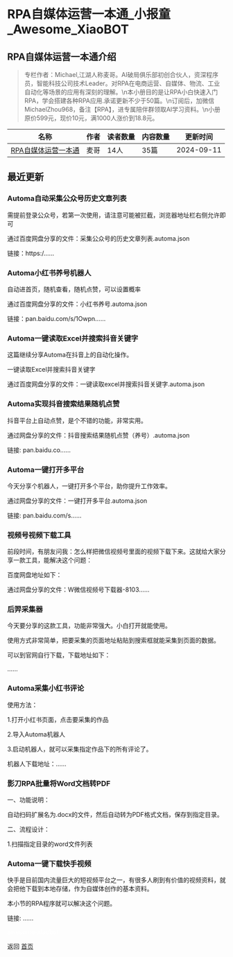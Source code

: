 # RPA自媒体运营一本通_小报童_Awesome_XiaoBOT

## RPA自媒体运营一本通介绍
> 专栏作者：Michael,江湖人称麦哥。AI破局俱乐部初创合伙人，资深程序员，智能科技公司技术Leader。对RPA在电商运营、自媒体、物流、工业自动化等场景的应用有深刻的理解。\n本小册目的是让RPA小白快速入门RPA，学会搭建各种RPA应用.承诺更新不少于50篇。\n订阅后，加微信MichaelZhou968，备注【RPA】，进专属陪伴群领取AI学习资料。\n小册原价599元，现价10元，满1000人涨价到18.8元。  
  


|名称|作者|读者数量|内容数量|更新时间|
|---|---|---|---|---|
|[RPA自媒体运营一本通](https://xiaobot.net/p/RPA001?refer=0b133df9-27dc-423b-8101-639049001c13)|麦哥|14人|35篇|2024-09-11|

## 最近更新
### Automa自动采集公众号历史文章列表

需提前登录公众号，若第一次使用，请注意可能被拦截，浏览器地址栏右侧允许即可

通过百度网盘分享的文件：采集公众号的历史文章列表.automa.json

链接：https:/......

### Automa小红书养号机器人

自动进首页，随机查看，随机点赞，可以设置概率

通过百度网盘分享的文件：小红书养号.automa.json

链接：pan.baidu.com/s/1Owpn......

### Automa一键读取Excel并搜索抖音关键字

这篇继续分享Automa在抖音上的自动化操作。

一键读取Excel并搜索抖音关键字

通过百度网盘分享的文件：一键读取excel并搜索抖音关键字.automa.json

### Automa实现抖音搜索结果随机点赞

抖音平台上自动点赞，是个不错的功能，非常实用。

通过网盘分享的文件：抖音搜索结果随机点赞（养号）.automa.json

链接: pan.baidu.co......

### Automa一键打开多平台

今天分享个机器人，一键打开多个平台，助你提升工作效率。

通过网盘分享的文件：一键打开多平台.automa.json

链接: pan.baidu.com/s......

### 视频号视频下载工具

前段时间，有朋友问我：怎么样把微信视频号里面的视频下载下来。这就给大家分享一款工具，能解决这个问题：

百度网盘地址如下：

通过网盘分享的文件：W微信视频号下载器-8103......

### 后羿采集器

今天要分享的这款工具，功能非常强大。小白打开就能使用。

使用方式非常简单，把要采集的页面地址粘贴到搜索框就能采集到页面的数据。

可以到官网自行下载，下载地址如下：

......

### Automa采集小红书评论

使用方法：

1.打开小红书页面，点击要采集的作品

2.导入Automa机器人

3.启动机器人，就可以采集指定作品下的所有评论了。

机器人下载地址：......

### 影刀RPA批量将Word文档转PDF

一、功能说明：

自动扫码扩展名为.docx的文件，然后自动转为PDF格式文档，保存到指定目录。

二、流程设计：

1.扫描指定目录的word文件列表

### Automa一键下载快手视频

快手是目前国内流量巨大的短视频平台之一，有很多人刷到有价值的视频资料，就会把他下载到本地存储，作为自媒体创作的基本资料。

本小节的RPA程序就可以解决这个问题。

链接: ......


<a href="https://github.com/Reno9527/awesome-xiaobot" style="color: white; text-decoration: none;">awesome-xiaobot</a>

返回 [首页](../README.md)
